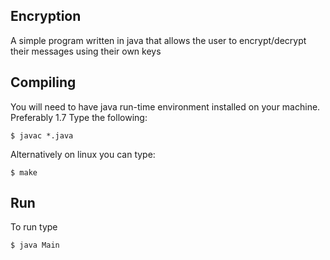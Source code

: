 ## Encryption ##

A simple program written in java that allows the user to encrypt/decrypt their messages using their own keys

## Compiling ##
You will need to have java run-time environment installed on your machine. Preferably 1.7
Type the following:

`$ javac *.java`

Alternatively on linux you can type:

`$ make`

## Run ##
To run type

`$ java Main`
